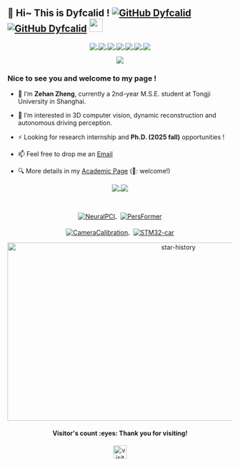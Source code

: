 ## 👋 Hi~ This is Dyfcalid ! [![GitHub Dyfcalid](https://img.shields.io/github/stars/dyfcalid?affiliations=OWNER%2CCOLLABORATOR&style=social)](https://github.com/dyfcalid) [![GitHub Dyfcalid](https://img.shields.io/github/followers/dyfcalid?label=followers&style=social)](https://github.com/dyfcalid) <img src="https://emojis.slackmojis.com/emojis/images/1531849430/4246/blob-sunglasses.gif?1531849430" width="30"/>


  	

<p align="center">
<a href="https://github.com/dyfcalid">
  <img align="center" src="https://badges.strrl.dev/years/dyfcalid?style=flat-square&color=red&logo=github">
</a>
<a href="https://github.com/dyfcalid?tab=repositories">
  <img align="center" src="https://badges.strrl.dev/repos/dyfcalid?style=flat-square&color=red&logo=github">
</a>
<a href="https://github.com/dyfcalid">
  <img align="center" src="https://badges.strrl.dev/commits/monthly/dyfcalid?style=flat-square&color=red&logo=github">
</a>  
<a href="https://github.com/dyfcalid">
  <img align="center" src="https://img.shields.io/badge/Python-FFD43B?style=for-the-badge&logo=python&logoColor=blue">
</a>  
<a href="https://github.com/dyfcalid">
  <img align="center" src="https://img.shields.io/badge/Linux-FCC624?style=for-the-badge&logo=linux&logoColor=black">
</a>  
<a href="https://github.com/dyfcalid">
  <img align="center" src="https://img.shields.io/badge/PyTorch-EE4C2C?style=for-the-badge&logo=pytorch&logoColor=white">
</a> 
<a href="https://scholar.google.com/citations?view_op=list_works&hl=en&user=Pig6X6MAAAAJ">
  <img align="center" src="https://img.shields.io/badge/Google_Scholar-4285F4?style=for-the-badge&logo=google-scholar&logoColor=white">
</a> 
</p>



<p align="center">
  <a href="https://github.com/dyfcalid">
    <img src="https://readme-typing-svg.demolab.com/?lines=Dive%20deep%20and%20keep%20moving%20on;Always%20learning%20new%20things&font=Fira%20Code&center=true&width=440&height=45&color=blue&vCenter=true&pause=1000&size=22" />
  </a>
</p>

<!-- <a href="https://github.com/dyfcalid">
  <img align="right" src="https://quotes-github-readme.vercel.app/api?type=vertical&theme=light" width="200"/>
</a> -->



<h3 align="left"> Nice to see you and welcome to my page !</h3> 


- 🔭 I’m **Zehan Zheng**, currently a 2nd-year M.S.E. student at Tongji University in Shanghai.  

- 🌱 I’m interested in 3D computer vision, dynamic reconstruction and autonomous driving perception.

- ⚡ Looking for research internship and **Ph.D. (2025 fall)** opportunities !

- 📫 Feel free to drop me an [Email](mailto:zhengzehan@tongji.edu.cn)  

- 🔍 More details in my [Academic Page](https://dyfcalid.github.io/) (📣: welcome!)
  

<p align="center">  
<a href="https://github.com/dyfcalid">
  <img align="center" src="https://github-readme-stats-sigma-five.vercel.app/api?username=dyfcalid&include_all_commits=true&show_icons=true&bg_color=30,e96443,904e95&title_color=fff&text_color=fff&hide=prs" />
</a>
<a href="https://github.com/dyfcalid">
  <img align="center" src="https://github-readme-stats-sigma-five.vercel.app/api/top-langs/?username=dyfcalid&layout=compact&langs_count=4" />
</a>
</p>

<br>
<p align="center">  
<a href="https://github.com/ispc-lab/NeuralPCI">
  <img align="center" src="https://github-readme-stats.vercel.app/api/pin/?username=ispc-lab&repo=NeuralPCI&theme=buefy&title_color=ff8f1b&icon_color=ff8f1c" alt="NeuralPCI" />
</a>
&nbsp
<a href="https://github.com/OpenDriveLab/PersFormer_3DLane">
  <img align="center" src="https://github-readme-stats.vercel.app/api/pin/?username=OpenDriveLab&repo=PersFormer_3DLane&theme=buefy" alt="PersFormer"/>
</a>
<br>&nbsp<br>
<a href="https://github.com/dyfcalid/CameraCalibration">
  <img align="center" src="https://github-readme-stats.vercel.app/api/pin/?username=dyfcalid&repo=CameraCalibration&theme=buefy" alt="CameraCalibration"/>
</a>
&nbsp
<a href="https://github.com/dyfcalid/STM32-car-MPU6050-Bluetooth-Ultrasonic">
  <img align="center" src="https://github-readme-stats.vercel.app/api/pin/?username=dyfcalid&repo=STM32-car-MPU6050-Bluetooth-Ultrasonic&theme=buefy" alt="STM32-car"/>
</a>
</p>


<p align="center">  
<a href="https://github.com/dyfcalid">
  <img  align="center" src="https://api.star-history.com/svg?repos=dyfcalid/CameraCalibration,dyfcalid/STM32-car-MPU6050-Bluetooth-Ultrasonic,OpenDriveLab/PersFormer_3DLane&type=Date" alt="star-history" width="750" height="400"/>
</a>
</p>


<h4 align="center"> Visitor's count :eyes: Thank you for visiting!</h4>  

<!-- <p align="center">
<a href="https://github.com/dyfcalid">
  <img align="center" src="https://steins-gate-visitor-count.greenhandatsjtu.repl.co/{dyfcalid}" alt="visitors" height="150"/>
</a>
</p> -->

<p align="center">
<a href="https://github.com/dyfcalid">
  <img align="center" src="https://komarev.com/ghpvc/?username=dyfcalid&label=Profile%20views&color=orange&style=for-the-badge" alt="visitors" height="30"/>
</a>
</p>
